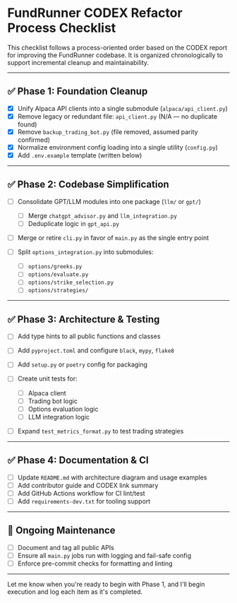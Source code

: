 # FundRunner CODEX Refactor Process Checklist

This checklist follows a process-oriented order based on the CODEX report for improving the FundRunner codebase. It is organized chronologically to support incremental cleanup and maintainability.

---

## ✅ Phase 1: Foundation Cleanup

- [x] Unify Alpaca API clients into a single submodule (`alpaca/api_client.py`)
- [x] Remove legacy or redundant file: `api_client.py` (N/A — no duplicate found)
- [x] Remove `backup_trading_bot.py` (file removed, assumed parity confirmed)
- [x] Normalize environment config loading into a single utility (`config.py`)
- [x] Add `.env.example` template (written below)

---

## ✅ Phase 2: Codebase Simplification

- [ ] Consolidate GPT/LLM modules into one package (`llm/` or `gpt/`)

  - [ ] Merge `chatgpt_advisor.py` and `llm_integration.py`
  - [ ] Deduplicate logic in `gpt_api.py`

- [ ] Merge or retire `cli.py` in favor of `main.py` as the single entry point
- [ ] Split `options_integration.py` into submodules:

  - [ ] `options/greeks.py`
  - [ ] `options/evaluate.py`
  - [ ] `options/strike_selection.py`
  - [ ] `options/strategies/`

---

## ✅ Phase 3: Architecture & Testing

- [ ] Add type hints to all public functions and classes
- [ ] Add `pyproject.toml` and configure `black`, `mypy`, `flake8`
- [ ] Add `setup.py` or `poetry` config for packaging
- [ ] Create unit tests for:

  - [ ] Alpaca client
  - [ ] Trading bot logic
  - [ ] Options evaluation logic
  - [ ] LLM integration logic

- [ ] Expand `test_metrics_format.py` to test trading strategies

---

## ✅ Phase 4: Documentation & CI

- [ ] Update `README.md` with architecture diagram and usage examples
- [ ] Add contributor guide and CODEX link summary
- [ ] Add GitHub Actions workflow for CI lint/test
- [ ] Add `requirements-dev.txt` for tooling support

---

## 🔄 Ongoing Maintenance

- [ ] Document and tag all public APIs
- [ ] Ensure all `main.py` jobs run with logging and fail-safe config
- [ ] Enforce pre-commit checks for formatting and linting

---

Let me know when you're ready to begin with Phase 1, and I'll begin execution and log each item as it's completed.
